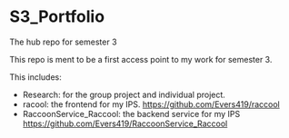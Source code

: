 # S3_Portfolio
The hub repo for semester 3

This repo is ment to be a first access point to my work for semester 3.

This includes: 
- Research: for the group project and individual project.
- racool: the frontend for my IPS. https://github.com/Evers419/raccool
- RaccoonService_Raccool: the backend service for my IPS https://github.com/Evers419/RaccoonService_Raccool
